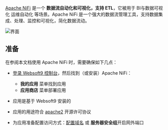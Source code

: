 [Apache NiFi](https://nifi.apache.org/) 是一个 **数据流自动化和可视化，支持 ETL**，它被用于 BI与数据可视化 运维自动化  等场景。Apache NiFi 是一个强大的数据流管理工具，支持数据集成、处理、监控和可视化，简化数据流动。


![界面](https://libs.websoft9.com/Websoft9/DocsPicture/zh/nifi/nifi-gui-websoft9.png)


## 准备

在参阅本文档使用 Apache NiFi 时，需要确保如下几点：

- [登录 Websoft9 控制台](./login-console)，然后找到（或安装）Apache NiFi：
  - **我的应用** 菜单找到应用 
  - **应用商店** 菜单部署应用

- 应用是基于 Websoft9 安装的


- 应用的用途符合 [apache2](https://opensource.org/licenses/Apache-2.0) 开源许可协议


- 为应用准备配置访问方式：[配置域名](./domain-set) 或 **服务器安全组**开启网外端口